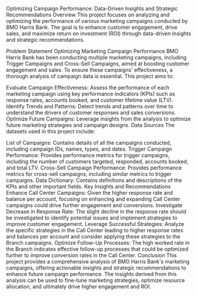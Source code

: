 Optimizing Campaign Performance: Data-Driven Insights and Strategic Recommendations
Overview
This project focuses on analyzing and optimizing the performance of various marketing campaigns conducted by BMO Harris Bank. The goal is to enhance customer engagement, drive sales, and maximize return on investment (ROI) through data-driven insights and strategic recommendations.

Problem Statement
Optimizing Marketing Campaign Performance
BMO Harris Bank has been conducting multiple marketing campaigns, including Trigger Campaigns and Cross-Sell Campaigns, aimed at boosting customer engagement and sales. To ensure these campaigns' effectiveness, a thorough analysis of campaign data is essential. This project aims to:

Evaluate Campaign Effectiveness: Assess the performance of each marketing campaign using key performance indicators (KPIs) such as response rates, accounts booked, and customer lifetime value (LTV).
Identify Trends and Patterns: Detect trends and patterns over time to understand the drivers of customer responses and sales conversions.
Optimize Future Campaigns: Leverage insights from the analysis to optimize future marketing strategies and campaign designs.
Data Sources
The datasets used in this project include:

List of Campaigns: Contains details of all the campaigns conducted, including campaign IDs, names, types, and dates.
Trigger Campaign Performance: Provides performance metrics for trigger campaigns, including the number of customers targeted, responded, accounts booked, and total LTV.
Cross-Sell Campaign Performance: Provides performance metrics for cross-sell campaigns, including similar metrics to trigger campaigns.
Data Dictionary: Contains definitions and descriptions of the KPIs and other important fields.
Key Insights and Recommendations
Enhance Call Center Campaigns: Given the higher response rate and balance per account, focusing on enhancing and expanding Call Center campaigns could drive further engagement and conversions.
Investigate Decrease in Response Rate: The slight decline in the response rate should be investigated to identify potential issues and implement strategies to improve customer engagement.
Leverage Successful Strategies: Analyze the specific strategies in the Call Center leading to higher response rates and balances per account and consider applying these strategies to the Branch campaigns.
Optimize Follow-Up Processes: The high worked rate in the Branch indicates effective follow-up processes that could be optimized further to improve conversion rates in the Call Center.
Conclusion
This project provides a comprehensive analysis of BMO Harris Bank's marketing campaigns, offering actionable insights and strategic recommendations to enhance future campaign performance. The insights derived from this analysis can be used to fine-tune marketing strategies, optimize resource allocation, and ultimately drive higher engagement and ROI.

